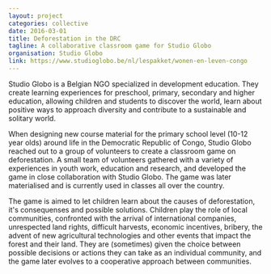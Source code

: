 ```yaml
---
layout: project
categories: collective
date: 2016-03-01
title: Deforestation in the DRC
tagline: A collaborative classroom game for Studio Globo
organisation: Studio Globo
link: https://www.studioglobo.be/nl/lespakket/wonen-en-leven-congo
---
```

Studio Globo is a Belgian NGO specialized in development education. They create learning experiences for preschool, primary, secondary and higher education, allowing children and students to discover the world, learn about positive ways to approach diversity and contribute to a sustainable and solitary world.

When designing new course material for the primary school level (10-12 year olds) around life in the Democratic Republic of Congo, Studio Globo reached out to a group of volunteers to create a classroom game on deforestation. A small team of volunteers gathered with a variety of experiences in youth work, education and research, and developed the game in close collaboration with Studio Globo. The game was later materialised and is currently used in classes all over the country.

The game is aimed to let children learn about the causes of deforestation, it's consequenses and possible solutions. Children play the role of local communities, confronted with the arrival of international companies, unrespected land rights, difficult harvests, economic incentives, bribery, the advent of new agricultural technologies and other events that impact the forest and their land. They are (sometimes) given the choice between possible decisions or actions they can take as an individual community, and the game later evolves to a cooperative approach between communities.